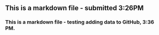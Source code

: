 ## This is a markdown file - submitted 3:26PM
### This is a markdown file - testing adding data to GitHub, 3:36 PM.